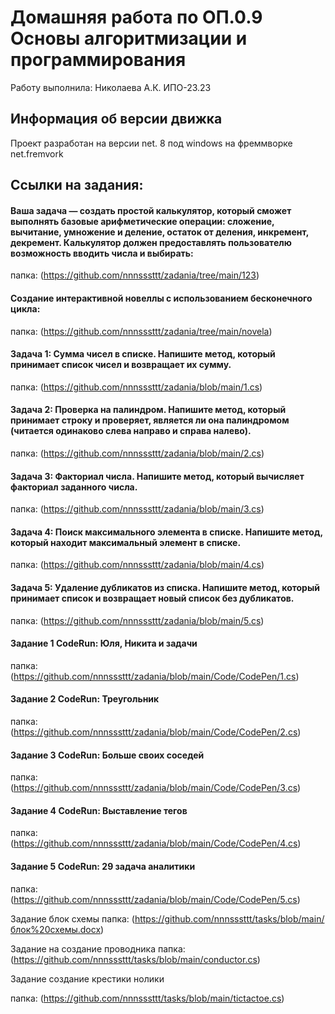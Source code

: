 # Домашняя работа по ОП.0.9 Основы алгоритмизации и программирования
Работу выполнила: Николаева А.К. ИПО-23.23
## Информация об версии движка
Проект разработан на версии net. 8 под windows на фреммворке net.fremvork
## Ссылки на задания:
#### Ваша задача — создать простой калькулятор, который сможет выполнять базовые арифметические операции: сложение, вычитание, умножение и деление, остаток от деления, инкремент, декремент. Калькулятор должен предоставлять пользователю возможность вводить числа и выбирать: 
папка: (https://github.com/nnnsssttt/zadania/tree/main/123)

#### Создание интерактивной новеллы с использованием бесконечного цикла: 
папка: (https://github.com/nnnsssttt/zadania/tree/main/novela)

#### Задача 1: Сумма чисел в списке. Напишите метод, который принимает список чисел и возвращает их сумму. 
папка: (https://github.com/nnnsssttt/zadania/blob/main/1.cs)

#### Задача 2: Проверка на палиндром. Напишите метод, который принимает строку и проверяет, является ли она палиндромом (читается одинаково слева направо и справа налево). 
папка: (https://github.com/nnnsssttt/zadania/blob/main/2.cs)

#### Задача 3: Факториал числа. Напишите метод, который вычисляет факториал заданного числа. 
папка: (https://github.com/nnnsssttt/zadania/blob/main/3.cs)

#### Задача 4: Поиск максимального элемента в списке. Напишите метод, который находит максимальный элемент в списке. 
папка: (https://github.com/nnnsssttt/zadania/blob/main/4.cs)

#### Задача 5: Удаление дубликатов из списка. Напишите метод, который принимает список и возвращает новый список без дубликатов. 
папка: (https://github.com/nnnsssttt/zadania/blob/main/5.cs)

#### Задание 1 CodeRun: Юля, Никита и задачи
папка: (https://github.com/nnnsssttt/zadania/blob/main/Code/CodePen/1.cs)

#### Задание 2 CodeRun: Треугольник
папка: (https://github.com/nnnsssttt/zadania/blob/main/Code/CodePen/2.cs)

#### Задание 3 CodeRun: Больше своих соседей
папка: (https://github.com/nnnsssttt/zadania/blob/main/Code/CodePen/3.cs)

#### Задание 4 CodeRun: Выставление тегов
папка: (https://github.com/nnnsssttt/zadania/blob/main/Code/CodePen/4.cs)

#### Задание 5 CodeRun: 29 задача аналитики
папка: (https://github.com/nnnsssttt/zadania/blob/main/Code/CodePen/5.cs)

Задание блок схемы 
папка: (https://github.com/nnnsssttt/tasks/blob/main/блок%20схемы.docx)

Задание на создание проводника
папка: (https://github.com/nnnsssttt/tasks/blob/main/conductor.cs)

Задание создание крестики нолики

папка: (https://github.com/nnnsssttt/tasks/blob/main/tictactoe.cs)

